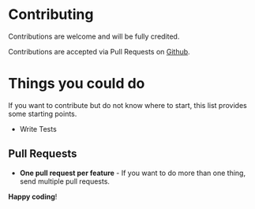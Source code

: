 # Contributing

Contributions are welcome and will be fully credited.

Contributions are accepted via Pull Requests on [Github](https://github.com/phpadam/dashboardspatiersstile).

# Things you could do
If you want to contribute but do not know where to start, this list provides some starting points.
- Write Tests

## Pull Requests

- **One pull request per feature** - If you want to do more than one thing, send multiple pull requests.

**Happy coding**!
